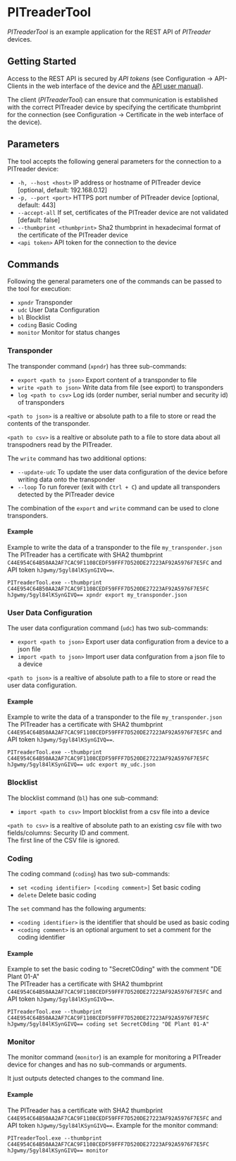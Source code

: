 ﻿# PITreaderTool

*PITreaderTool* is an example application for the REST API of *PITreader* devices.

## Getting Started

Access to the REST API is secured by *API tokens* (see Configuration -> API-Clients in the web interface of the device and the [API user manual](https://www.pilz.com/download/open/PITreader_REST_API_Operat_Man_1005365-DE-04.pdf)).

The client (*PITreaderTool*) can ensure that communication is established with the correct PITreader device by specifying the certificate thumbprint for the connection (see Configuration -> Certificate in the web interface of the device).

## Parameters

The tool accepts the following general parameters for the connection to a PITreader device:

- `-h, --host <host>` IP address or hostname of PITreader device [optional, default: 192.168.0.12]
- `-p, --port <port>` HTTPS port number of PITreader device [optional, default: 443]
- `--accept-all` If set, certificates of the PITreader device are not validated [default: false]
- `--thumbprint <thumbprint>` Sha2 thumbprint in hexadecimal format of the certificate of the PITreader device
- `<api token>` API token for the connection to the device

## Commands

Following the general parameters one of the commands can be passed to the tool for execution:

- `xpndr` Transponder
- `udc` User Data Configuration
- `bl` Blocklist
- `coding` Basic Coding
- `monitor` Monitor for status changes

### Transponder

The transponder command (`xpndr`) has three sub-commands:

- `export <path to json>`  Export content of a transponder to file
- `write <path to json>`   Write data from file (see export) to transponders
- `log <path to csv>`      Log ids (order number, serial number and security id) of transponders

`<path to json>` is a realtive or absolute path to a file to store or read the contents of the transponder.

`<path to csv>` is a realtive or absolute path to a file to store data about all transpodners read by the PITreader.

The `write` command has two additional options:

- `--update-udc` To update the user data configuration of the device before writing data onto the transponder
- `--loop` To run forever (exit with `Ctrl + C`) and update all transponders detected by the PITreader device

The combination of the `export` and `write` command can be used to clone transponders.

#### Example

Example to write the data of a transponder to the file `my_transponder.json`\
The PITreader has a certificate with SHA2 thumbprint `C44E954C64B50AA2AF7CAC9F1108CEDF59FFF7D520DE27223AF92A5976F7E5FC` and API token `hJgwmy/5gyl84lKSynGIVQ==`.

    PITreaderTool.exe --thumbprint C44E954C64B50AA2AF7CAC9F1108CEDF59FFF7D520DE27223AF92A5976F7E5FC hJgwmy/5gyl84lKSynGIVQ== xpndr export my_transponder.json


### User Data Configuration

The user data configuration command (`udc`) has two sub-commands:

- `export <path to json>`  Export user data configuration from a device to a json file
- `import <path to json>`  Import user data confguration from a json file to a device

`<path to json>` is a realtive of absolute path to a file to store or read the user data configuration.

#### Example

Example to write the data of a transponder to the file `my_transponder.json`\
The PITreader has a certificate with SHA2 thumbprint `C44E954C64B50AA2AF7CAC9F1108CEDF59FFF7D520DE27223AF92A5976F7E5FC` and API token `hJgwmy/5gyl84lKSynGIVQ==`.

    PITreaderTool.exe --thumbprint C44E954C64B50AA2AF7CAC9F1108CEDF59FFF7D520DE27223AF92A5976F7E5FC hJgwmy/5gyl84lKSynGIVQ== udc export my_udc.json


### Blocklist

The blocklist command (`bl`) has one sub-command:

- `import <path to csv>` Import blocklist from a csv file into a device

`<path to csv>` is a realtive of absolute path to an existing csv file with two fields/columns: Security ID and comment.\
The first line of the CSV file is ignored.


### Coding

The coding command (`coding`) has two sub-commands:

- `set <coding identifier> [<coding comment>]` Set basic coding
- `delete` Delete basic coding

The `set` command has the following arguments:

- `<coding identifier>` is the identifier that should be used as basic coding
- `<coding comment>` is an optional argument to set a comment for the coding identifier

#### Example

Example to set the basic coding to "SecretC0ding" with the comment "DE Plant 01-A"\
The PITreader has a certificate with SHA2 thumbprint `C44E954C64B50AA2AF7CAC9F1108CEDF59FFF7D520DE27223AF92A5976F7E5FC` and API token `hJgwmy/5gyl84lKSynGIVQ==`.

    PITreaderTool.exe --thumbprint C44E954C64B50AA2AF7CAC9F1108CEDF59FFF7D520DE27223AF92A5976F7E5FC hJgwmy/5gyl84lKSynGIVQ== coding set SecretC0ding "DE Plant 01-A"


### Monitor

The monitor command (`monitor`) is an example for monitoring a PITreader device for changes and has no sub-commands or arguments.

It just outputs detected changes to the command line.

#### Example

The PITreader has a certificate with SHA2 thumbprint `C44E954C64B50AA2AF7CAC9F1108CEDF59FFF7D520DE27223AF92A5976F7E5FC` and API token `hJgwmy/5gyl84lKSynGIVQ==`.
Example for the monitor command:

    PITreaderTool.exe --thumbprint C44E954C64B50AA2AF7CAC9F1108CEDF59FFF7D520DE27223AF92A5976F7E5FC hJgwmy/5gyl84lKSynGIVQ== monitor
